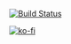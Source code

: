 [![Build Status](https://travis-ci.com/lordBN/XploitSPY.svg?branch=master)](https://travis-ci.com/lordBN/XploitSPY)

[![ko-fi](https://www.ko-fi.com/img/githubbutton_sm.svg)](https://ko-fi.com/I2I51MYJC)

